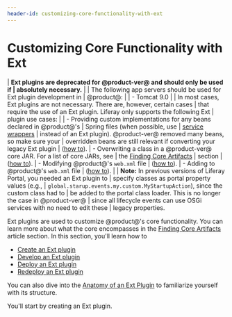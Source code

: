 ```yaml
---
header-id: customizing-core-functionality-with-ext
---
```


# Customizing Core Functionality with Ext

| **Ext plugins are deprecated for @product-ver@ and should only be used if
| absolutely necessary.**
| 
| The following app servers should be used for Ext plugin development in
| @product@:
| 
| - Tomcat 9.0
| 
| In most cases, Ext plugins are not necessary. There are, however, certain cases
| that require the use of an Ext plugin. Liferay only supports the following Ext
| plugin use cases:
| 
| - Providing custom implementations for any beans declared in @product@'s
|   Spring files (when possible, use
|   [service wrappers](/docs/7-1/tutorials/-/knowledge_base/t/customizing-liferay-services-service-wrappers)
|   instead of an Ext plugin). @product-ver@ removed many beans, so make sure your
|   overridden beans are still relevant if converting your legacy Ext plugin
|   ([how to](/docs/7-1/reference/-/knowledge_base/r/extending-core-classes-using-spring-with-ext-plugins)).
| - Overwriting a class in a @product-ver@ core JAR. For a list of core JARs, see
|   the [Finding Core Artifacts](/docs/7-1/tutorials/-/knowledge_base/t/configuring-dependencies#finding-core-artifacts)
|   section
|   ([how to](/docs/7-1/reference/-/knowledge_base/r/overriding-core-classes-with-ext-plugins)).
| - Modifying @product@'s `web.xml` file
|   ([how to](/docs/7-1/reference/-/knowledge_base/r/modifying-the-web-xml-with-ext-plugins)).
| - Adding to @product@'s `web.xml` file
|   ([how to](/docs/7-1/reference/-/knowledge_base/r/adding-to-the-web-xml-with-ext-plugins)).
| 
| **Note:** In previous versions of Liferay Portal, you needed an Ext plugin to
| specify classes as portal property values (e.g.,
| `global.starup.events.my.custom.MyStartupAction`), since the custom class had to
| be added to the portal class loader. This is no longer the case in @product-ver@
| since all lifecycle events can use OSGi services with no need to edit these
| legacy properties.

Ext plugins are used to customize @product@'s core functionality. You can learn
more about what the core encompasses in the
[Finding Core Artifacts](/docs/7-1/tutorials/-/knowledge_base/t/configuring-dependencies#finding-core-artifacts)
article section. In this section, you'll learn how to

- [Create an Ext plugin](/docs/7-1/reference/-/knowledge_base/r/creating-an-ext-plugin)
- [Develop an Ext plugin](/docs/7-1/reference/-/knowledge_base/r/developing-an-ext-plugin)
- [Deploy an Ext plugin](/docs/7-1/reference/-/knowledge_base/r/deploying-an-ext-plugin)
- [Redeploy an Ext plugin](/docs/7-1/reference/-/knowledge_base/r/redeploying-an-ext-plugin)

You can also dive into the
[Anatomy of an Ext Plugin](/docs/7-1/reference/-/knowledge_base/r/anatomy-of-an-ext-plugin)
to familiarize yourself with its structure.

You'll start by creating an Ext plugin.
